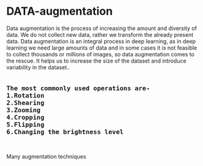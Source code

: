 # DATA-augmentation
Data augmentation is the process of increasing the amount and diversity of data. We do not collect new data, rather we transform the already present data.
Data augmentation is an integral process in deep learning, as in deep learning we need large amounts of data and in some cases it is not feasible to collect thousands or millions of images, so data augmentation comes to the rescue. It helps us to increase the size of the dataset and introduce variability in the dataset..

<pre>
<h3>The most commonly used operations are-
1.Rotation
2.Shearing
3.Zooming
4.Cropping
5.Flipping
6.Changing the brightness level
</h3>
</pre>
Many augmentation techniques
